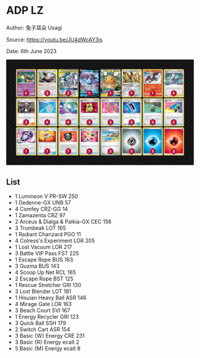 # ADP LZ

Author: 兔子耳朵 Usagi

Source: <https://youtu.be/JU4dWcAY3is>

Date: 6th June 2023

![decklist](../../images/SVI/ADP%20LZ/1-%20ADP%20LZ.png)

## List

* 1 Lumineon V PR-SW 250
* 1 Dedenne-GX UNB 57
* 4 Comfey CRZ-GG 14
* 1 Zamazenta CRZ 97
* 2 Arceus & Dialga & Palkia-GX CEC 156
* 3 Trumbeak LOT 165
* 1 Radiant Charizard PGO 11
* 4 Colress's Experiment LOR 205
* 1 Lost Vacuum LOR 217
* 3 Battle VIP Pass FST 225
* 1 Escape Rope BUS 163
* 3 Guzma BUS 143
* 4 Scoop Up Net RCL 165
* 2 Escape Rope BST 125
* 1 Rescue Stretcher GRI 130
* 3 Lost Blender LOT 181
* 1 Hisuian Heavy Ball ASR 146
* 4 Mirage Gate LOR 163
* 3 Beach Court SVI 167
* 1 Energy Recycler GRI 123
* 3 Quick Ball SSH 179
* 2 Switch Cart ASR 154
* 3 Basic {W} Energy CRE 231
* 3 Basic {R} Energy ecalt 2
* 5 Basic {M} Energy ecalt 8

